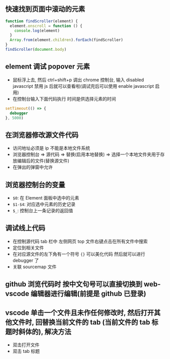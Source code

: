 ## 快速找到页面中滚动的元素

```js
function findScroller(element) {
  element.onscroll = function () {
    console.log(element)
  }
  Array.from(element.children).forEach(findScroller)
}
findScroller(document.body)
```

## element 调试 popover 元素

- 鼠标浮上去, 然后 ctrl+shift+p 调出 chrome 控制台, 输入 disabled javascript 禁用 js 后就可以查看啦(调试完后可以使用 enable javascript 启用)
- 在控制台输入下面代码执行 时间是供选择元素的时间

```js
setTimeout(() => {
  debugger
}, 5000)
```

## 在浏览器修改源文件代码

- 访问地址必须是 ip 不能是本地文件系统
- 浏览器控制台 => 源代码 => 替换(启用本地替换) => 选择一个本地文件夹用于存放编辑后的文件(替换源文件)
- 在弹出的弹窗中允许

## 浏览器控制台的变量

- `$0`: 在 Element 面板中选中的元素
- `$1-$4`: 对应选中元素的历史记录
- `$_`: 控制台上一条记录的返回值

## 调试线上代码

- 在控制源代码 tab 栏中 左侧网页 top 文件右键点击在所有文件中搜索
- 定位到相关文件
- 在对应源文件的左下角有一个符号 `{}` 可以美化代码 然后就可以进行 debugger 了
- 关联 sourcemap 文件

## github 浏览代码时 按中文句号可以直接切换到 web-vscode 编辑器进行编辑(前提是 github 已登录)

## vscode 单击一个文件且未作任何修改时, 然后打开其他文件时, 回替换当前文件的 tab (当前文件的 tab 标题时斜体的), 解决方法

- 双击打开文件
- 双击 tab 标题
